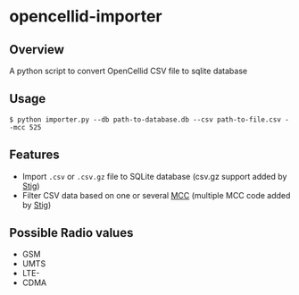 # opencellid-importer

## Overview
A python script to convert OpenCellid CSV file to sqlite database

## Usage

```
$ python importer.py --db path-to-database.db --csv path-to-file.csv --mcc 525
```

## Features

- Import `.csv` or `.csv.gz` file to SQLite database (csv.gz support added by [Stig](https://github.com/stigtsp))
- Filter CSV data based on one or several [MCC](https://en.wikipedia.org/wiki/Mobile_country_code) (multiple MCC code added by [Stig](https://github.com/stigtsp))

## Possible Radio values
- GSM
- UMTS
- LTE-
- CDMA
